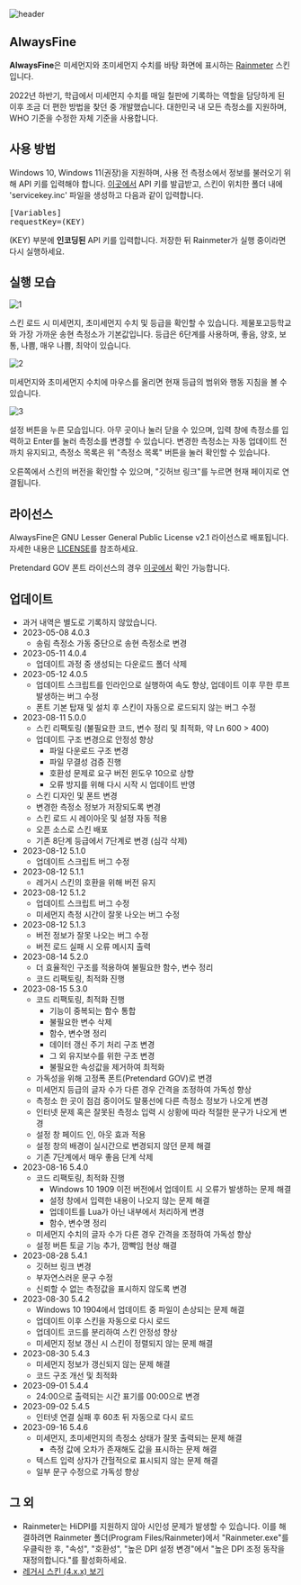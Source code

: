 ![header](https://user-images.githubusercontent.com/75381985/219609891-932a76c6-b85d-44d2-b5a9-82e5b0841ad2.jpg)

## AlwaysFine
**AlwaysFine**은 미세먼지와 초미세먼지 수치를 바탕 화면에 표시하는 [Rainmeter](https://www.rainmeter.net) 스킨입니다.

2022년 하반기, 학급에서 미세먼지 수치를 매일 칠판에 기록하는 역할을 담당하게 된 이후 조금 더 편한 방법을 찾던 중 개발했습니다. 대한민국 내 모든 측정소를 지원하며, WHO 기준을 수정한 자체 기준을 사용합니다.

## 사용 방법
Windows 10, Windows 11(권장)을 지원하며, 사용 전 측정소에서 정보를 불러오기 위해 API 키를 입력해야 합니다. [이곳에서](https://www.data.go.kr/data/15073861/openapi.do) API 키를 발급받고, 스킨이 위치한 폴더 내에 'servicekey.inc' 파일을 생성하고 다음과 같이 입력합니다.
<pre>
[Variables]
requestKey=(KEY)
</pre>
(KEY) 부분에 **인코딩된** API 키를 입력합니다. 저장한 뒤 Rainmeter가 실행 중이라면 다시 실행하세요.

## 실행 모습
![1](https://github.com/bunubbv/AlwaysFine/assets/75381985/2588eb52-7bd0-4e85-b61c-98d0ca105136)

스킨 로드 시 미세먼지, 초미세먼지 수치 및 등급을 확인할 수 있습니다. 제물포고등학교와 가장 가까운 송현 측정소가 기본값입니다. 등급은 6단계를 사용하며, 좋음, 양호, 보통, 나쁨, 매우 나쁨, 최악이 있습니다.

![2](https://github.com/bunubbv/AlwaysFine/assets/75381985/907e3808-9286-4f72-93f5-313e8f2152a5)

미세먼지와 초미세먼지 수치에 마우스를 올리면 현재 등급의 범위와 행동 지침을 볼 수 있습니다.

![3](https://github.com/bunubbv/AlwaysFine/assets/75381985/eaa03fd9-dd29-4b11-8889-72fb4584c125)

설정 버튼을 누른 모습입니다. 아무 곳이나 눌러 닫을 수 있으며, 입력 창에 측정소를 입력하고 Enter를 눌러 측정소를 변경할 수 있습니다. 변경한 측정소는 자동 업데이트 전까치 유지되고, 측정소 목록은 위 "측정소 목록" 버튼을 눌러 확인할 수 있습니다.

오른쪽에서 스킨의 버전을 확인할 수 있으며, "깃허브 링크"를 누르면 현재 페이지로 연결됩니다.

## 라이선스
AlwaysFine은 GNU Lesser General Public License v2.1 라이선스로 배포됩니다. 자세한 내용은 [LICENSE](/LICENSE)를 참조하세요.

Pretendard GOV 폰트 라이선스의 경우 [이곳에서](https://github.com/orioncactus/pretendard/blob/main/LICENSE) 확인 가능합니다.

## 업데이트
* 과거 내역은 별도로 기록하지 않았습니다.
* 2023-05-08 4.0.3
    * 송림 측정소 가동 중단으로 송현 측정소로 변경
* 2023-05-11 4.0.4
    * 업데이트 과정 중 생성되는 다운로드 폴더 삭제
* 2023-05-12 4.0.5
    * 업데이트 스크립트를 인라인으로 실행하여 속도 향상, 업데이트 이후 무한 루프 발생하는 버그 수정
    * 폰트 기본 탑재 및 설치 후 스킨이 자동으로 로드되지 않는 버그 수정
* 2023-08-11 5.0.0
    * 스킨 리팩토링 (불필요한 코드, 변수 정리 및 최적화, 약 Ln 600 > 400)
    * 업데이트 구조 변경으로 안정성 향상
        * 파일 다운로드 구조 변경
        * 파일 무결성 검증 진행
        * 호환성 문제로 요구 버전 윈도우 10으로 상향
        * 오류 방지를 위해 다시 시작 시 업데이트 반영
    * 스킨 디자인 및 폰트 변경
    * 변경한 측정소 정보가 저장되도록 변경
    * 스킨 로드 시 레이아웃 및 설정 자동 적용
    * 오픈 소스로 스킨 배포
    * 기존 8단계 등급에서 7단계로 변경 (심각 삭제)
* 2023-08-12 5.1.0
    * 업데이트 스크립트 버그 수정
* 2023-08-12 5.1.1
    * 레거시 스킨의 호환을 위해 버전 유지
* 2023-08-12 5.1.2
    * 업데이트 스크립트 버그 수정
    * 미세먼지 측정 시간이 잘못 나오는 버그 수정
* 2023-08-12 5.1.3
    * 버전 정보가 잘못 나오는 버그 수정
    * 버전 로드 실패 시 오류 메시지 출력
* 2023-08-14 5.2.0
    * 더 효율적인 구조를 적용하여 불필요한 함수, 변수 정리
    * 코드 리팩토링, 최적화 진행
* 2023-08-15 5.3.0
    * 코드 리팩토링, 최적화 진행
        * 기능이 중복되는 함수 통합
        * 불필요한 변수 삭제
        * 함수, 변수명 정리
        * 데이터 갱신 주기 처리 구조 변경
        * 그 외 유지보수를 위한 구조 변경
        * 불필요한 속성값을 제거하여 최적화
    * 가독성을 위해 고정폭 폰트(Pretendard GOV)로 변경
    * 미세먼지 등급의 글자 수가 다른 경우 간격을 조정하여 가독성 향상
    * 측정소 한 곳이 점검 중이어도 말풍선에 다른 측정소 정보가 나오게 변경
    * 인터넷 문제 혹은 잘못된 측정소 입력 시 상황에 따라 적절한 문구가 나오게 변경
    * 설정 창 페이드 인, 아웃 효과 적용
    * 설정 창의 배경이 실시간으로 변경되지 않던 문제 해결
    * 기존 7단계에서 매우 좋음 단계 삭제
* 2023-08-16 5.4.0
    * 코드 리팩토링, 최적화 진행
        * Windows 10 1909 이전 버전에서 업데이트 시 오류가 발생하는 문제 해결
        * 설정 창에서 입력한 내용이 나오지 않는 문제 해결
        * 업데이트를 Lua가 아닌 내부에서 처리하게 변경
        * 함수, 변수명 정리
    * 미세먼지 수치의 글자 수가 다른 경우 간격을 조정하여 가독성 향상
    * 설정 버튼 토글 기능 추가, 깜빡임 현상 해결
* 2023-08-28 5.4.1
    * 깃허브 링크 변경
    * 부자연스러운 문구 수정
    * 신뢰할 수 없는 측정값을 표시하지 않도록 변경
* 2023-08-30 5.4.2
    * Windows 10 1904에서 업데이트 중 파일이 손상되는 문제 해결
    * 업데이트 이후 스킨을 자동으로 다시 로드
    * 업데이트 코드를 분리하여 스킨 안정성 향상
    * 미세먼지 정보 갱신 시 스킨이 정렬되지 않는 문제 해결
* 2023-08-30 5.4.3
    * 미세먼지 정보가 갱신되지 않는 문제 해결
    * 코드 구조 개선 및 최적화
* 2023-09-01 5.4.4
    * 24:00으로 출력되는 시간 표기를 00:00으로 변경
* 2023-09-02 5.4.5
    * 인터넷 연결 실패 후 60초 뒤 자동으로 다시 로드
* 2023-09-16 5.4.6
    * 미세먼지, 초미세먼지의 측정소 상태가 잘못 출력되는 문제 해결
        * 측정 값에 오차가 존재해도 값을 표시하는 문제 해결
    * 텍스트 입력 상자가 간헐적으로 표시되지 않는 문제 해결
    * 일부 문구 수정으로 가독성 향상

## 그 외
* Rainmeter는 HiDPI를 지원하지 않아 시인성 문제가 발생할 수 있습니다. 이를 해결하려면 Rainmeter 폴더(Program Files/Rainmeter)에서 "Rainmeter.exe"를 우클릭한 후, "속성", "호환성", "높은 DPI 설정 변경"에서 "높은 DPI 조정 동작을 재정의합니다."를 활성화하세요.
* [레거시 스킨 \(4.x.x) 보기](https://github.com/bunubbv/alwaysfine/tree/08fc0554353d3b64ec0ebb01d77568ae9ac6dd05)